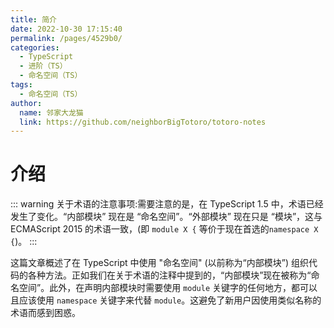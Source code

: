 ```yaml
---
title: 简介
date: 2022-10-30 17:15:40
permalink: /pages/4529b0/
categories:
  - TypeScript
  - 进阶（TS）
  - 命名空间（TS）
tags:
  - 命名空间（TS）
author: 
  name: 邻家大龙猫
  link: https://github.com/neighborBigTotoro/totoro-notes
---
```




# 介绍

::: warning
关于术语的注意事项:需要注意的是，在 TypeScript 1.5 中，术语已经发生了变化。“内部模块” 现在是 “命名空间”。“外部模块” 现在只是 “模块”，这与 ECMAScript 2015 的术语一致，(即 `module X {` 等价于现在首选的`namespace X {`)。
:::


这篇文章概述了在 TypeScript 中使用 "命名空间" (以前称为“内部模块”) 组织代码的各种方法。正如我们在关于术语的注释中提到的，“内部模块”现在被称为“命名空间”。此外，在声明内部模块时需要使用 `module` 关键字的任何地方，都可以且应该使用 `namespace` 关键字来代替 `module`。这避免了新用户因使用类似名称的术语而感到困惑。